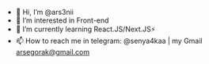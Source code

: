 - 👋 Hi, I’m @ars3nii
- 👀 I’m interested in Front-end
- 🌱 I’m currently learning React.JS/Next.JS⚡
- 📫 How to reach me in telegram: @senya4kaa | my Gmail arsegorak@gmail.com

<!---
ars3nii/ars3nii is a ✨ special ✨ repository because its `README.md` (this file) appears on your GitHub profile.
You can click the Preview link to take a look at your changes.
--->
